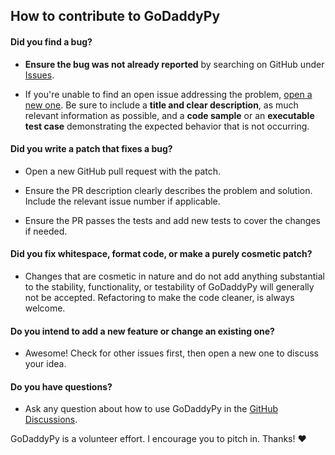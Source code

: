 ## How to contribute to GoDaddyPy

#### **Did you find a bug?**

* **Ensure the bug was not already reported** by searching on GitHub under [Issues](https://github.com/eXamadeus/godaddypy/issues).

* If you're unable to find an open issue addressing the problem, [open a new one](https://github.com/eXamadeus/godaddypy/issues/new). Be sure to include a **title and clear description**, as much relevant information as possible, and a **code sample** or an **executable test case** demonstrating the expected behavior that is not occurring.

#### **Did you write a patch that fixes a bug?**

* Open a new GitHub pull request with the patch.

* Ensure the PR description clearly describes the problem and solution. Include the relevant issue number if applicable.

* Ensure the PR passes the tests and add new tests to cover the changes if needed.

#### **Did you fix whitespace, format code, or make a purely cosmetic patch?**

* Changes that are cosmetic in nature and do not add anything substantial to the stability, functionality, or testability
of GoDaddyPy will generally not be accepted. Refactoring to make the code cleaner, is always welcome.

#### **Do you intend to add a new feature or change an existing one?**

* Awesome! Check for other issues first, then open a new one to discuss your idea.

#### **Do you have questions?**

* Ask any question about how to use GoDaddyPy in the [GitHub Discussions](https://github.com/eXamadeus/godaddypy/discussions).

GoDaddyPy is a volunteer effort. I encourage you to pitch in. Thanks! :heart:
